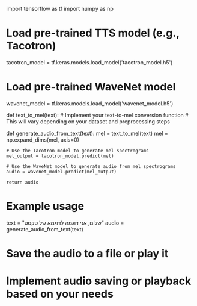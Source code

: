 import tensorflow as tf
import numpy as np

# Load pre-trained TTS model (e.g., Tacotron)
tacotron_model = tf.keras.models.load_model('tacotron_model.h5')

# Load pre-trained WaveNet model
wavenet_model = tf.keras.models.load_model('wavenet_model.h5')

def text_to_mel(text):
    # Implement your text-to-mel conversion function
    # This will vary depending on your dataset and preprocessing steps

def generate_audio_from_text(text):
    mel = text_to_mel(text)
    mel = np.expand_dims(mel, axis=0)

    # Use the Tacotron model to generate mel spectrograms
    mel_output = tacotron_model.predict(mel)

    # Use the WaveNet model to generate audio from mel spectrograms
    audio = wavenet_model.predict(mel_output)

    return audio

# Example usage
text = "שלום, אני דוגמה לדוגמא של טקסט"
audio = generate_audio_from_text(text)

# Save the audio to a file or play it
# Implement audio saving or playback based on your needs
